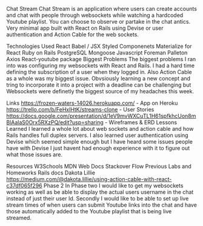 <!-- # Project-4

#Healthy Food
This a site that allows you to find healthy foods.
#Technologies 
What technologies did you use? React and bootstrap
What was your greatest accomplishment? 
Fixing the little things along the way
What part of your project was the hardest for you?(creating the "update method")
What would you like to see in the next version of your app?(pictures, videos and css bubbles)
Which classmates helped you the most? Everyone
#Heroku
https://morning-sands-15314.herokuapp.com/show

#Trello link
https://trello.com/b/BPAWFRjA/project-4

#WireFrame
https://balsamiq.cloud/s7yge91/poefff3

#ERD
food
  name
  picture
  *
  type
    name
    nutrition
*
calories
    description -->

Chat Stream
Chat Stream is an application where users can create accounts and chat with people through websockets while watching a hardcoded Youtube playlist. You can choose to observe or partake in the chat antics. Very minimal app built with React on Rails using Devise or user authentication and Action Cable for the web sockets.

Technologies Used
React
Babel / JSX
Styled Componenets
Materialize for React
Ruby on Rails
PostgreSQL
Mongoose
Javascript
Foreman
Palleton
Axios
React-youtube package
Biggest Problems
The biggest problems I ran into was configuring my websockets with React and Rails. I had a hard time defining the subscription of a user when they logged in. Also Action Cable as a whole was my biggest issue. Obvsiously learning a new concept and tring to incorporate it into a project with a deadline can be challenging but Websockets were definetly the biggest source of my headaches this week.

Links
https://frozen-waters-14026.herokuapp.com/ - App on Heroku
https://trello.com/b/FeHxlHtK/streams-clone - User Stories
https://docs.google.com/presentation/d/1eV9mvWXCuTL1H61spfkhcUon8mBlAalaS0Orx5RXzPQ/edit?usp=sharing - Wireframes & ERD
Lessons Learned
I learned a whole lot about web sockets and action cable and how Rails handles full duplex servers. I also learned user authentication using Devise which seemed simple enough but I have heard some issues people have with Devise I just havent had enough experience with it to figure out what those issues are.

Resources
W3Schools
MDN Web Docs
Stackover Flow
Previous Labs and Homeworks
Rails docs
Dakota Lillie https://medium.com/@dakota.lillie/using-action-cable-with-react-c37df065f296
Phase 2
In Phase two I would like to get my websockets working as well as be able to display the actual users username in the chat instead of just their user Id. Secondly I would like to be able to set up live stream times of when users can submit Youtube links into the chat and have those automatically added to the Youtube playlist that is being live streamed.


